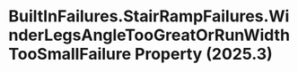 # BuiltInFailures.StairRampFailures.WinderLegsAngleTooGreatOrRunWidthTooSmallFailure Property (2025.3)

﻿